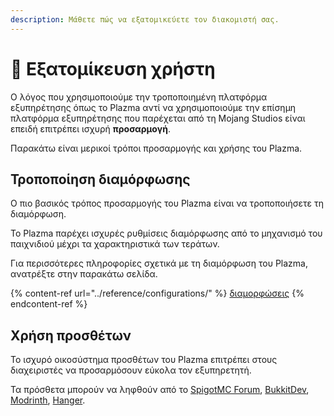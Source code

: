 ```yaml
---
description: Μάθετε πώς να εξατομικεύετε τον διακομιστή σας.
---
```


# 🎨 Εξατομίκευση χρήστη

Ο λόγος που χρησιμοποιούμε την τροποποιημένη πλατφόρμα εξυπηρέτησης όπως το Plazma αντί να χρησιμοποιούμε την επίσημη πλατφόρμα εξυπηρέτησης που παρέχεται από τη Mojang Studios είναι επειδή επιτρέπει ισχυρή **προσαρμογή**.

Παρακάτω είναι μερικοί τρόποι προσαρμογής και χρήσης του Plazma.

## Τροποποίηση διαμόρφωσης <a href="#id-1" id="id-1"></a>

Ο πιο βασικός τρόπος προσαρμογής του Plazma είναι να τροποποιήσετε τη διαμόρφωση.

Το Plazma παρέχει ισχυρές ρυθμίσεις διαμόρφωσης από το μηχανισμό του παιχνιδιού μέχρι τα χαρακτηριστικά των τεράτων.

Για περισσότερες πληροφορίες σχετικά με τη διαμόρφωση του Plazma, ανατρέξτε στην παρακάτω σελίδα.

{% content-ref url="../reference/configurations/" %}
[διαμορφώσεις](../reference/configurations/)
{% endcontent-ref %}

## Χρήση προσθέτων <a href="#id-2" id="id-2"></a>

Το ισχυρό οικοσύστημα προσθέτων του Plazma επιτρέπει στους διαχειριστές να προσαρμόσουν εύκολα τον εξυπηρετητή.

Τα πρόσθετα μπορούν να ληφθούν από το [SpigotMC Forum](https://www.spigotmc.org/resources/), [BukkitDev](https://dev.bukkit.org/bukkit-plugins), [Modrinth](https://modrinth.com/plugins), [Hanger](https://hangar.papermc.io/).
